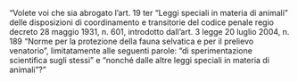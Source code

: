 “Volete voi che sia abrogato l’art. 19 ter “Leggi speciali in materia di animali” delle disposizioni di coordinamento e transitorie del codice penale regio decreto 28 maggio 1931, n. 601, introdotto dall’art. 3 legge 20 luglio 2004, n. 189 “Norme per la protezione della fauna selvatica e per il prelievo venatorio”, limitatamente alle seguenti parole: “di sperimentazione scientifica sugli stessi” e “nonché dalle altre leggi speciali in materia di animali”?”